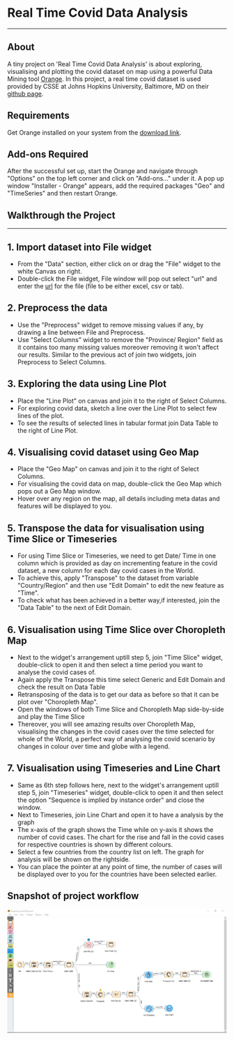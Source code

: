 # Real Time Covid Data Analysis
------------------------------------------------------------
## About
A tiny project on 'Real Time Covid Data Analysis' is about exploring, visualising and plotting the covid dataset on map using a powerful 
Data Mining tool [Orange](https://orangedatamining.com/). In this project, a real time covid dataset is used provided by CSSE at Johns Hopkins University, Baltimore, MD
on their [github page](https://github.com/CSSEGISandData/COVID-19/tree/master/csse_covid_19_data).

## Requirements
Get Orange installed on your system from the [download link](https://orangedatamining.com/download/).

## Add-ons Required
After the successful set up, start the Orange and navigate through "Options" on the top left corner and click on "Add-ons..." under it. A pop up 
window "Installer - Orange" appears, add the required packages "Geo" and "TimeSeries" and then restart Orange.

## Walkthrough the Project
----------------------------------------------------

## 1. Import dataset into File widget
- From the "Data" section, either click on or drag the "File" widget to the white Canvas on right.
- Double-click the File widget, File window will pop out select "url" and enter the [url](https://github.com/Divya-Juhi-Singh/Covid_Analysis/blob/main/covid_dataset.md) for the file (file to be either excel, csv or tab).

## 2. Preprocess the data
- Use the "Preprocess" widget to remove missing values if any, by drawing a line between File and Preprocess.
- Use "Select Columns" widget to remove the "Province/ Region" field as it contains too many missing values moreover removing it won't affect our results. Similar to the previous act of join two widgets, join Preprocess to Select Columns.

## 3. Exploring the data using Line Plot
- Place the "Line Plot" on canvas and join it to the right of Select Columns.
- For exploring covid data, sketch a line over the Line Plot to select few lines of the plot.
- To see the results of selected lines in tabular format join Data Table to the right of Line Plot.

## 4. Visualising covid dataset using Geo Map
- Place the "Geo Map" on canvas and join it to the right of Select Columns.
- For visualising the covid data on map, double-click the Geo Map which pops out a Geo Map window.
- Hover over any region on the map, all details including meta datas and features will be displayed to you.

## 5. Transpose the data for visualisation using Time Slice or Timeseries
- For using Time Slice or Timeseries, we need to get Date/ Time in one column which is provided as day on incrementing feature in the covid dataset, a new column for each day covid cases in the World.
- To achieve this, apply "Transpose" to the dataset from variable "Country/Region" and then use "Edit Domain" to edit the new feature as "Time".
- To check what has been achieved in a better way,if interested, join the "Data Table" to the next of Edit Domain.

## 6. Visualisation using Time Slice over Choropleth Map
- Next to the widget's arrangement uptill step 5, join "Time Slice" widget, double-click to open it and then select a time period you want to analyse the covid cases of.
- Again apply the Transpose this time select Generic and Edit Domain and check the result on Data Table
-  Retransposing of the data is to get our data as before so that it can be plot over "Choropleth Map".
-  Open the windows of both Time Slice and Choropleth Map side-by-side and play the Time Slice
-  Thereover, you will see amazing results over Choropleth Map, visualising the changes in the covid cases over the time selected for whole of the World, a perfect way of analysing the covid scenario by changes in colour over time and globe with a legend.

## 7. Visualisation using Timeseries and Line Chart
- Same as 6th step follows here, next to the widget's arrangement uptill step 5, join "Timeseries" widget, double-click to open it and then select the option "Sequence is implied by instance order" and close the window.
- Next to Timeseries, join Line Chart and open it to have a analysis by the graph
- The x-axis of the graph shows the Time while on y-axis it shows the number of covid cases. The chart for the rise and fall in the covid cases for respective countries is shown by different colours.
- Select a few countries from the country list on left. The graph for analysis will be shown on the rightside. 
- You can place the pointer at any point of time, the number of cases will be displayed over to you for the countries have been selected earlier.

## Snapshot of project workflow
![Workflow for Covid Analysis using Orange](https://github.com/Divya-Juhi-Singh/Covid_Analysis/blob/main/project%20workflow.jpg)
